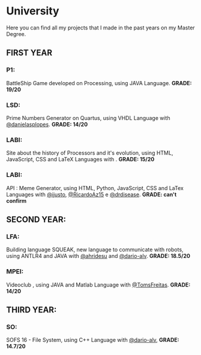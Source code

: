 # University

Here you can find all my projects that I made in the past years on my Master Degree.

## FIRST YEAR
### P1: 
BattleShip Game developed on Processing, using JAVA Language. **GRADE: 19/20**

### LSD: 
Prime Numbers Generator on Quartus, using VHDL Language with [@danielasplopes](https://github.com/danielasplopes). **GRADE: 14/20**

### LABI: 
Site about the history of Processors and it's evolution, using HTML, JavaScript, CSS and LaTeX Languages with . **GRADE: 15/20**

### LABI:
API : Meme Generator, using HTML, Python, JavaScript, CSS and LaTex Languages with [@ijusto](https://github.com/ijusto), [@RicardoAz15](https://github.com/RicardoAz15) e [@drdisease](https://github.com/drdisease). **GRADE: can't confirm**

## SECOND YEAR:
### LFA: 
Building language SQUEAK, new language to communicate with robots, using ANTLR4 and JAVA with [@ahridesu](https://github.com/ahridesu) and [@dario-alv](https://github.com/dario-alv). **GRADE: 18.5/20**

### MPEI:
Videoclub , using JAVA and Matlab Language with [@TomsFreitas](https://github.com/TomsFreitas). **GRADE: 14/20**

## THIRD YEAR:
### SO:
SOFS 16 - File System, using C++ Language with [@dario-alv](https://github.com/dario-alv), **GRADE: 14.7/20**
